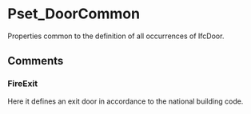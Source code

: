 # Pset_DoorCommon

Properties common to the definition of all occurrences of IfcDoor.
<!-- end of short definition -->



## Comments

### FireExit

Here it defines an exit door in accordance to the national building code.

